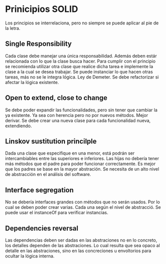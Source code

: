 # Prinicipios SOLID

Los principios se interrelaciona, pero no siempre se puede aplicar al pie de 
la letra. 

## Single Responsibility

Cada clase debe manejar una única responsabilidad. Además deben estár 
relacionada con lo que la clase busca hacer. Para cumplir con el principio 
se recomienda utilizar otra clase que realice dicha tarea e implemente la 
clase a la cual se desea trabajar. Se puede instanciar lo que  hacen otras 
tareas, más no se le integra lógica. Ley de Demeter. Se debe refactorizar si 
afectar la lógica existente. 

## Open to extend, close to change

Se debe poder expandir las funcionalidades, pero sin tener que cambiar la ya 
existente. Ya sea con herencia pero no por nuevos métodos. Mejor derivar. Se 
debe crear una nueva clase para cada funcionalidad nueva, extendiendo. 

## Linskov sustitution princilple

Dada una clase que especifique en una menor, está podrán ser intercambiables 
entre las superiores e inferiores. Las hijas no debería tener más métodos 
que el padre para poder funcionar correctamente. Es mejor que los padres se 
base en la mayor abstración. Se necesita de un alto nivel de abstracción en 
el análisis del software.

## Interface segregation

No se debería interfaces grandes con métodos que no serán usados. Por lo 
cual se deben poder crear varias. Cada una según el nivel de abstracció. Se 
puede usar el instanceOf para verificar instancias. 

## Dependencies reversal

Las dependencias deben ser dadas en las abstraciones no en lo concreto, los 
detalles dependen de las abstraciones. Lo cual resulta que sea opaco al 
detalle en las abstraciones, sino en las concreciones u envoltorios para 
ocultar la lógica interna.


